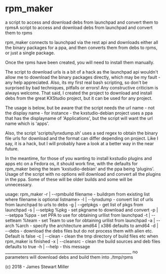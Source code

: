 # rpm_maker
a script to access and download debs from launchpad and convert them to rpmsA script to access and download debs from launchpad and convert them to rpms

rpm_maker connects to launchpad via the rest api and downloads either all the binary packages for a ppa, and then converts them from debs to rpms, or just a single package.

Once the rpms have been created, you will need to install them manually.

The script to download urls is a bit of a hack as the launchpad api wouldn't allow me to download the binary packages directly, which may be my fault - any help appreciated.
Also, its my first real bash scripting, so don't be surprised by bad techniques, pitfalls or errors!  Any constructive criticism is always welcome.
That said, I created the project to download and install debs from the great KXStudio project, but it can be used for any project.

The usage is below, but be aware that the script needs the url name - not the display name - 
for instance - the kxstudio-debian project uses a ppa that has the displayname of 'Applications', but the script will want the url name which is 'apps'.

Also, the script  'scripts/lynxdump.sh' uses a sed regex to obtain the binary file urls for download and the format can differ depending on project.  Like I say, it is a hack, but I will probably have a look at a better way in the near future.

In the meantime, for those of you wanting to install kxstudio plugins and apps etc on a Fedora os, it should work fine, with the defaults for rpm_maker being the team 'kxstudio-debian' and the ppa being 'plugins'.  Usage of the script with no options will download and convert all the plugins in the ppa.  Some of these will be older builds and some will be unnecessary.

usage: rpm_maker <options>
		-r | --rpmbuild filename - buildrpm from existing list
					   where filename is optional listname>
		-l | --lynxdump		 - convert list of urls from launchpad
					   to urls to debs
		-g | --getpkgs		 - get list of pkgs from launchpad
		-s | --setpkg	%pkg	 - set pkgname to download and convert
		-p | --setppa	%ppa	 - set PPA to use for obtaining
					   urllist from launchpad
		-t | --setteam	%team	 - set Team to use for obtaining
					   urllist from launchpad
		-a | --arch	%arch	 - specify the architecture amd64 | x386
					   defaults to amd64
		-d | --debs		 - download the debs files but do not
					   process them with alien etc.  Default is false
		-c | --clean		 - clean the tmp directory of build
					   files etc when rpm_maker is finished
		-x | --cleansrc		 - clean the build sources and deb files
					   defaults to true
		-h | --help		 - this message
		________________________________________________________________
		no parameters will download debs and build them into ./tmp/rpms

(c) 2018 - James Stewart Miller
